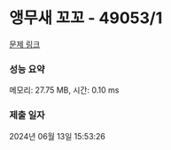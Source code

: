 # 앵무새 꼬꼬 - 49053/1 

[문제 링크](https://level.goorm.io/exam/49053/%EC%95%B5%EB%AC%B4%EC%83%88-%EA%BC%AC%EA%BC%AC/quiz/1) 

### 성능 요약

메모리: 27.75 MB, 시간: 0.10 ms

### 제출 일자

2024년 06월 13일 15:53:26


